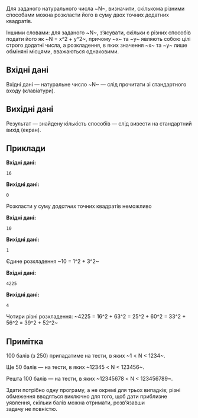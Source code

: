 ﻿Для заданого натурального числа ~N~, визначити, скількома різними способами можна розкласти його&nbsp;в&nbsp;суму двох точних додатних квадратів.

Іншими словами: для заданого ~N~, з’ясувати, скільки є&nbsp;різних способів подати його&nbsp;як&nbsp;~N = x^2 + y^2~, причому ~x~&nbsp;та&nbsp;~y~&nbsp;являють собою цілі строго додатні числа, а&nbsp;розкладення, в&nbsp;яких значення ~x~&nbsp;та&nbsp;~y~&nbsp;лише обміняні місцями, вважаються однаковими.

## Вхідні дані
Вхідні дані&nbsp;— натуральне число ~N~&nbsp;— слід прочитати зі&nbsp;стандартного входу (клавіатури).

## Вихідні дані
Результат&nbsp;— знайдену кількість способів&nbsp;— слід вивести на&nbsp;стандартний вихід (екран).

## Приклади

**Вхідні дані:**
```
16
```

**Вихідні дані:**
```
0
```
Розкласти у&nbsp;суму *додатних* точних квадратів неможливо

**Вхідні дані:**
```
10
```

**Вихідні дані:**
```
1
```
Єдине розкладення ~10 = 1^2 + 3^2~

**Вхідні дані:**
```
4225
```

**Вихідні дані:**
```
4
```
Чотири різні розкладення: ~4225 = 16^2 + 63^2 = 25^2 + 60^2 = 33^2 + 56^2 = 39^2 + 52^2~

## Примітка
100&nbsp;балів (з&nbsp;250) припадатиме на&nbsp;тести, в&nbsp;яких ~1 < N < 1234~.

Ще&nbsp;50&nbsp;балів&nbsp;— на&nbsp;тести, в&nbsp;яких ~12345 < N < 123456~.

Решта 100&nbsp;балів&nbsp;— на&nbsp;тести, в&nbsp;яких ~12345678 < N < 123456789~.

Здати потрібно одну програму, а&nbsp;не&nbsp;окремі для&nbsp;трьох випадків; різні обмеження вводяться виключно для&nbsp;того, щоб&nbsp;дати приблизне уявлення, скільки&nbsp;балів можна&nbsp;отримати, розв’язавши задачу&nbsp;не&nbsp;повністю.